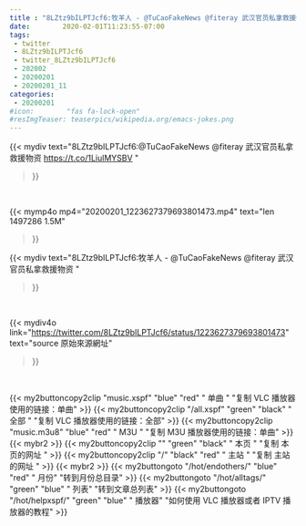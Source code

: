 ```yaml
---
title : "8LZtz9bILPTJcf6:牧羊人 - @TuCaoFakeNews @fiteray 武汉官员私拿救援物资 "
date:        2020-02-01T11:23:55-07:00
tags:
 - twitter
 - 8LZtz9bILPTJcf6
 - twitter_8LZtz9bILPTJcf6
 - 202002
 - 20200201
 - 20200201_11
categories:
 - 20200201
#icon:        "fas fa-lock-open"
#resImgTeaser: teaserpics/wikipedia.org/emacs-jokes.png
---
```


{{< mydiv text="8LZtz9bILPTJcf6:@TuCaoFakeNews @fiteray 武汉官员私拿救援物资 https://t.co/1LiulMYSBV "
>}}
<br>


{{< mymp4o mp4="20200201_1223627379693801473.mp4"
text="len 1497286    1.5M"
>}}


{{< mydiv text="8LZtz9bILPTJcf6:牧羊人 - @TuCaoFakeNews @fiteray 武汉官员私拿救援物资 "
>}}
<br>

{{< mydiv4o link="https://twitter.com/8LZtz9bILPTJcf6/status/1223627379693801473"
text="source 原始來源網址"
>}}


<br>



{{< my2buttoncopy2clip "music.xspf"        "blue"   "red"    " 单曲 "  "复制 VLC 播放器使用的链接：单曲" >}} {{< my2buttoncopy2clip "/all.xspf"         "green"  "black"  " 全部 "  "复制 VLC 播放器使用的链接：全部" >}} {{< my2buttoncopy2clip "music.m3u8"        "blue"   "red"    " M3U  "    "复制 M3U 播放器使用的链接：单曲" >}} {{< mybr2 >}} {{< my2buttoncopy2clip ""                  "green"  "black"  " 本页 "    "复制 本页的网址 " >}} {{< my2buttoncopy2clip "/"                 "black"  "red"    " 主站 "    "复制 主站的网址 " >}} {{< mybr2 >}} {{< my2buttongoto      "/hot/endothers/"   "blue"   "red"    " 月份"   "转到月份总目录" >}} {{< my2buttongoto      "/hot/alltags/"     "green"  "blue"   " 列表"   "转到文章总列表" >}} {{< my2buttongoto      "/hot/helpxspf/"    "green"  "blue"   " 播放器" "如何使用 VLC 播放器或者 IPTV 播放器的教程" >}} 
